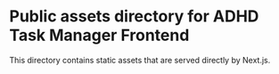 # Public assets directory for ADHD Task Manager Frontend

This directory contains static assets that are served directly by Next.js.

